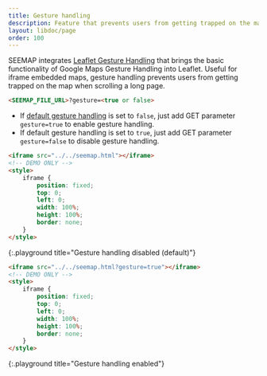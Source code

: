 ```yaml
---
title: Gesture handling
description: Feature that prevents users from getting trapped on the map when scrolling a long page
layout: libdoc/page
order: 100
---
```

SEEMAP integrates [Leaflet Gesture Handling](https://github.com/elmarquis/Leaflet.GestureHandling) that brings the basic functionality of Google Maps Gesture Handling into Leaflet. Useful for iframe embedded maps, gesture handling prevents users from getting trapped on the map when scrolling a long page. 

```html
<SEEMAP_FILE_URL>?gesture=<true or false>
```

* If [default gesture handling](settings.html) is set to `false`, just add GET parameter `gesture=true` to enable gesture handling.
* If default gesture handling is set to `true`, just add GET parameter `gesture=false` to disable gesture handling.

```html
<iframe src="../../seemap.html"></iframe>
<!-- DEMO ONLY -->
<style>
    iframe {
        position: fixed;
        top: 0;
        left: 0;
        width: 100%;
        height: 100%;
        border: none;
    }
</style>
```
{:.playground title="Gesture handling disabled (default)"}

```html
<iframe src="../../seemap.html?gesture=true"></iframe>
<!-- DEMO ONLY -->
<style>
    iframe {
        position: fixed;
        top: 0;
        left: 0;
        width: 100%;
        height: 100%;
        border: none;
    }
</style>
```
{:.playground title="Gesture handling enabled"}
